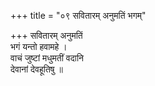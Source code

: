 +++
title = "०९ सवितारम् अनुमतिं भगम्"

+++
सवितारम् अनुमतिं  
भगं यन्तो हवामहे ।  
वाचं जुष्टां मधुमतीं वदानि  
देवानां देवहूतिषु ॥